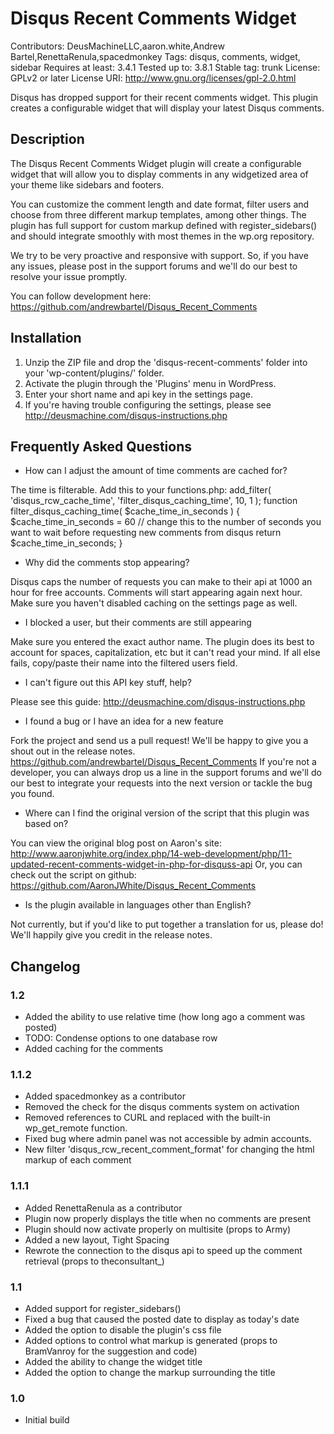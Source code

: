 # Disqus Recent Comments Widget

Contributors: DeusMachineLLC,aaron.white,Andrew Bartel,RenettaRenula,spacedmonkey
Tags: disqus, comments, widget, sidebar
Requires at least: 3.4.1
Tested up to: 3.8.1
Stable tag: trunk
License: GPLv2 or later
License URI: http://www.gnu.org/licenses/gpl-2.0.html

Disqus has dropped support for their recent comments widget.  This plugin creates a configurable widget that will display your latest Disqus comments.

## Description

The Disqus Recent Comments Widget plugin will create a configurable widget that will allow you to display comments in any widgetized area of your theme like sidebars and footers.

You can customize the comment length and date format, filter users and choose from three different markup templates, among other things.  The plugin has full support for custom markup defined with register_sidebars() and should integrate smoothly with most themes in the wp.org repository.

We try to be very proactive and responsive with support.  So, if you have any issues, please post in the support forums and we'll do our best to resolve your issue promptly.

You can follow development here: https://github.com/andrewbartel/Disqus_Recent_Comments

## Installation

1. Unzip the ZIP file and drop the 'disqus-recent-comments' folder into your 'wp-content/plugins/' folder.
2. Activate the plugin through the 'Plugins' menu in WordPress.
3. Enter your short name and api key in the settings page.
4. If you're having trouble configuring the settings, please see http://deusmachine.com/disqus-instructions.php

## Frequently Asked Questions

- How can I adjust the amount of time comments are cached for?

The time is filterable.  Add this to your functions.php:
	add_filter( 'disqus_rcw_cache_time', 'filter_disqus_caching_time', 10, 1 );
	function filter_disqus_caching_time( $cache_time_in_seconds ) {
		$cache_time_in_seconds = 60 // change this to the number of seconds you want to wait before requesting new comments from disqus
		return $cache_time_in_seconds;
	}

- Why did the comments stop appearing?

Disqus caps the number of requests you can make to their api at 1000 an hour for free accounts. Comments will start appearing again next hour.  Make sure you haven't disabled caching on the settings page as well.

- I blocked a user, but their comments are still appearing

Make sure you entered the exact author name. The plugin does its best to account for spaces, capitalization, etc but it can't read your mind. If all else fails, copy/paste their name into the filtered users field.

- I can't figure out this API key stuff, help?

Please see this guide: http://deusmachine.com/disqus-instructions.php

- I found a bug or I have an idea for a new feature

Fork the project and send us a pull request! We'll be happy to give you a shout out in the release notes. https://github.com/andrewbartel/Disqus_Recent_Comments
If you're not a developer, you can always drop us a line in the support forums and we'll do our best to integrate your requests into the next version or tackle the bug you found.

- Where can I find the original version of the script that this plugin was based on?

You can view the original blog post on Aaron's site: http://www.aaronjwhite.org/index.php/14-web-development/php/11-updated-recent-comments-widget-in-php-for-disquss-api
Or, you can check out the script on github: https://github.com/AaronJWhite/Disqus_Recent_Comments

- Is the plugin available in languages other than English?

Not currently, but if you'd like to put together a translation for us, please do!  We'll happily give you credit in the release notes.

## Changelog

### 1.2

* Added the ability to use relative time (how long ago a comment was posted)
* TODO: Condense options to one database row
* Added caching for the comments

### 1.1.2

* Added spacedmonkey as a contributor
* Removed the check for the disqus comments system on activation
* Removed references to CURL and replaced with the built-in wp_get_remote function.
* Fixed bug where admin panel was not accessible by admin accounts.
* New filter 'disqus_rcw_recent_comment_format' for changing the html markup of each comment

### 1.1.1

* Added RenettaRenula as a contributor
* Plugin now properly displays the title when no comments are present
* Plugin should now activate properly on multisite (props to Army)
* Added a new layout, Tight Spacing
* Rewrote the connection to the disqus api to speed up the comment retrieval (props to theconsultant_)

### 1.1

* Added support for register_sidebars()
* Fixed a bug that caused the posted date to display as today's date
* Added the option to disable the plugin's css file
* Added options to control what markup is generated (props to BramVanroy for the suggestion and code)
* Added the ability to change the widget title
* Added the option to change the markup surrounding the title

### 1.0

* Initial build
